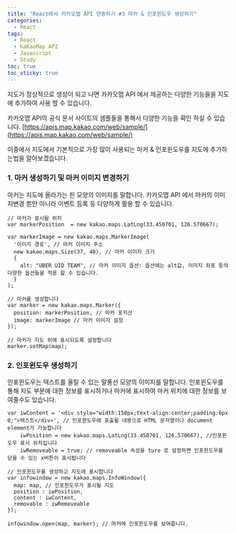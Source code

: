 ```yaml
---
title: "React에서 카카오맵 API 연동하기 #3 마커 & 인포윈도우 생성하기"
categories:
  - React
tags:
  - React
  - KaKaoMap API
  - Javascript
  - Study
toc: true
toc_sticky: true
---
```


지도가 정상적으로 생성이 되고 나면 카카오맵 API 에서 제공하는 다양한 기능들을 지도에 추가하여 사용 할 수 있습니다.

카카오맵 API의 공식 문서 사이트의 샘플들을 통해서 다양한 기능을 확인 하실 수 있습니다.
[https://apis.map.kakao.com/web/sample/](https://apis.map.kakao.com/web/sample/)

이중에서 지도에서 기본적으로 가장 많이 사용되는 마커 & 인포윈도우를 지도에 추가하는법을 알아보겠습니다.

### 1. 마커 생성하기 및 마커 이미지 변경하기
마커는 지도에 올라가는 핀 모양의 이미지를 말합니다. 카카오맵 API 에서 마커의 이미지변경 뿐만 아니라 이벤트 등록 등 다양하게 활용 할 수 있습니다.

```
// 마커가 표시될 위치
var markerPosition  = new kakao.maps.LatLng(33.450701, 126.570667);

var markerImage = new kakao.maps.MarkerImage(
  '이미지 경로', // 마커 이미지 주소
  new kakao.maps.Size(37, 48), // 마커 이미지 크기
  {
    alt: "UBER UID TEAM", // 마커 이미지 옵션: 옵션에는 alt값, 이미지 좌표 등의 다양한 옵션들을 적용 할 수 있습니다.
  }
);

// 마커를 생성합니다
var marker = new kakao.maps.Marker({
  position: markerPosition, // 마커 포지션
  image: markerImage // 마커 이미지 설정
});

// 마커가 지도 위에 표시되도록 설정합니다
marker.setMap(map);
```

### 2. 인포윈도우 생성하기
인포윈도우는 텍스트를 올릴 수 있는 말풍선 모양의 이미지를 말합니다. 인포윈도우를 통해 지도 부분에 대한 정보를 표시하거나 마커에 표시하여 마커 위치에 대한 정보를 보여줄수도 있습니다.

```
var iwContent = '<div style="width:150px;text-align:center;padding:6px 0;">텍스트</div>', // 인포윈도우에 표출될 내용으로 HTML 문자열이나 document element가 가능합니다
    iwPosition = new kakao.maps.LatLng(33.450701, 126.570667), //인포윈도우 표시 위치입니다
    iwRemoveable = true; // removeable 속성을 ture 로 설정하면 인포윈도우를 닫을 수 있는 x버튼이 표시됩니다

// 인포윈도우를 생성하고 지도에 표시합니다
var infowindow = new kakao.maps.InfoWindow({
  map: map, // 인포윈도우가 표시될 지도
  position : iwPosition,
  content : iwContent,
  removable : iwRemoveable
});

infowindow.open(map, marker); // 마커에 인포윈도우를 보여줍니다.
```